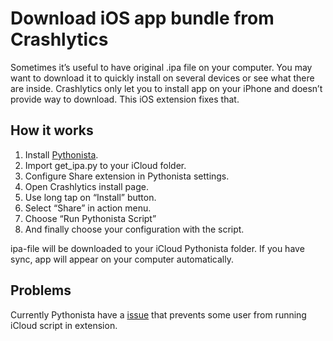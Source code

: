 # Download iOS app bundle from Crashlytics
Sometimes it’s useful to have original .ipa file on your computer. You may want to download it to quickly install on several devices or see what there are inside. Crashlytics only let you to install app on your iPhone and doesn’t provide way to download. This  iOS extension fixes that. 

## How it works
1. Install [Pythonista](http://omz-software.com/pythonista/).
2. Import get_ipa.py to your iCloud folder.
3. Configure Share extension in Pythonista settings.
4. Open Crashlytics install page.
5. Use long tap on “Install” button.
6. Select “Share” in action menu.
7. Choose “Run Pythonista Script”
8. And finally choose your configuration with the script.

ipa-file will be downloaded to your iCloud Pythonista folder. If you have sync, app will appear on your computer automatically.

## Problems
Currently Pythonista have a [issue](https://github.com/omz/Pythonista-Issues/issues/504) that prevents some user from running iCloud script in extension.